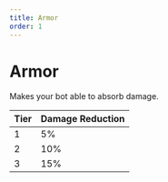 ```yaml
---
title: Armor
order: 1
---
```


# Armor

Makes your bot able to absorb damage.

| Tier | Damage Reduction |
| --- | --- |
| 1 | 5% |
| 2 | 10% |
| 3 | 15% |
